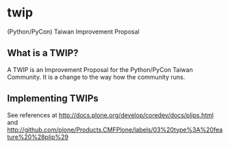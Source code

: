 # twip
(Python/PyCon) Taiwan Improvement Proposal

## What is a TWIP?
A TWIP is an Improvement Proposal for the Python/PyCon Taiwan Community. It is a change to the way how the community runs.

## Implementing TWIPs
See references at http://docs.plone.org/develop/coredev/docs/plips.html and http://github.com/plone/Products.CMFPlone/labels/03%20type%3A%20feature%20%28plip%29
